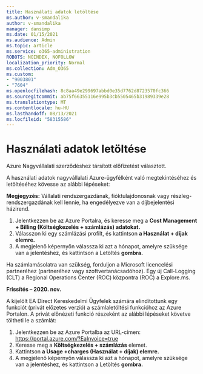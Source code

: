 ```yaml
---
title: Használati adatok letöltése
ms.author: v-smandalika
author: v-smandalika
manager: dansimp
ms.date: 01/15/2021
ms.audience: Admin
ms.topic: article
ms.service: o365-administration
ROBOTS: NOINDEX, NOFOLLOW
localization_priority: Normal
ms.collection: Adm_O365
ms.custom:
- "9003801"
- "7604"
ms.openlocfilehash: 8c8aa49e299697abbd0e35d7762d8723570fc366
ms.sourcegitcommit: ab75f66355116e995b3cb5505465b31989339e28
ms.translationtype: MT
ms.contentlocale: hu-HU
ms.lasthandoff: 08/13/2021
ms.locfileid: "58315586"
---
```

# <a name="download-usage-data"></a>Használati adatok letöltése

Azure Nagyvállalati szerződéshez társított előfizetést választott.

A használati adatok nagyvállalati Azure-ügyfélként való megtekintéséhez és letöltéséhez kövesse az alábbi lépéseket:

**Megjegyzés:** Vállalati rendszergazdának, fióktulajdonosnak vagy részleg-rendszergazdának kell lennie, ha engedélyezve van a díjbejelentési házirend. 

1. Jelentkezzen be az Azure Portalra, és keresse meg a **Cost Management + Billing (Költségkezelés + számlázás) adatokat.**
2. Válasszon ki egy számlázási profilt, és kattintson **a Használat + díjak elemre.**
3. A megjelenő képernyőn válassza ki azt a hónapot, amelyre szüksége van a jelentéshez, és kattintson a Letöltés **gombra.**

Ha számlamásolatra van szükség, forduljon a Microsoft licencelési partneréhez (partneréhez vagy szoftvertanácsadóhoz). Egy új Call-Logging (CLT) a Regional Operations Center (ROC) központra (ROC) a Explore.ms.

**Frissítés – 2020. nov.**

A kijelölt EA Direct Kereskedelmi Ügyfelek számára elindítottunk egy funkciót (privát előzetes verzió) a számlaletöltési funkcióhoz az Azure Portalon.  A privát előnézeti funkció  részeként az alábbi lépéseket követve töltheti le a számlát:

1. Jelentkezzen be az Azure Portalba az URL-címen: https://portal.azure.com/?EaInvoice=true 
2. Keresse meg a **Költségkezelés + számlázás** elemet. 
3. Kattintson **a Usage +charges (Használat + díjak) elemre.** 
4. A megjelenő képernyőn válassza ki azt a hónapot, amelyre szüksége van a jelentéshez, és kattintson a Letöltés **gombra.**